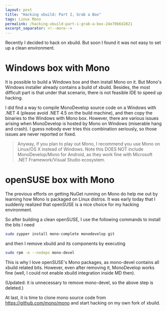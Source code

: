 ```yaml
---
layout: post
title: "Hacking xbuild: Part I, Grab a Box"
tags: Linux Mono
permalink: /hacking-xbuild-part-i-grab-a-box-24e70b6d2821
excerpt_separator: <!--more-->
---
```

Recently I decided to hack on xbuild. But soon I found it was not easy to set up a clean environment.
<!--more-->

# Windows box with Mono
It is possible to build a Windows box and then install Mono on it. But Mono's Windows installer already contains a build of xbuild. Besides, the most difficult part is that under that scenario, there is not feasible IDE to speed up hacking.

I did find a way to compile MonoDevelop source code on a Windows with .NET 4 (please avoid .NET 4.5 on the build machine), and then copy the binaries to the Windows with Mono box. However, there are various issues arising when MonoDevelop is hosted by Mono on Windows (miserable hang and crash). I guess nobody ever tries this combination seriously, so those issues are never reported or fixed.

> Anyway, if you plan to play out Mono, I recommend you use Mono on Linux/OS X instead of Windows. Note this DOES NOT include MonoDevelop/Mono for Android, as they work fine with Microsoft .NET Framework/Visual Studio ecosystem.

# openSUSE box with Mono
The previous efforts on getting NuGet running on Mono do help me out by learning how Mono is packaged on Linux distros. It was early today that I suddenly realized that openSUSE is a nice choice for my hacking environment.

So after building a clean openSUSE, I use the following commands to install the bits I need

``` bash
sudo zypper install mono-complete monodevelop git
```

and then I remove xbuild and its components by executing

``` bash
sudo rpm -e --nodeps mono-devel
```

This is why I love openSUSE's Mono packages, as mono-devel contains all xbuild related bits. However, even after removing it, MonoDevelop works fine (well, I could not enable xbuild integration inside MD then).

(Updated: it is unnecessary to remove mono-devel, so the above step is deleted.)

At last, it is time to clone mono source code from https://github.com/mono/mono and start hacking on my own fork of xbuild.
